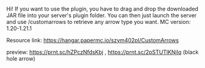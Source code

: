 Hi! If you want to use the plugin, you have to drag and drop the downloaded JAR file into your server's plugin folder.
You can then just launch the server and use /customarrows to retrieve any arrow type you want. MC version: 1.20-1.21.1

Resource link: https://hangar.papermc.io/szym402pl/CustomArrows

preview: https://prnt.sc/hZPczNfdsKbj , https://prnt.sc/2pSTUTlKNjIq (black hole arrow)

